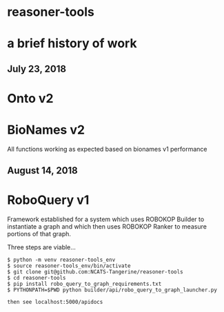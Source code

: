 # reasoner-tools
# a brief history of work

## July 23, 2018

# Onto v2

# BioNames v2
All functions working as expected based on bionames v1 performance

## August 14, 2018

# RoboQuery v1

Framework established for a system which uses ROBOKOP Builder to instantiate a graph 
and which then uses ROBOKOP Ranker to measure portions of that graph.

Three steps are viable... 

``` To test or try-out RoboQuery v1
$ python -m venv reasoner-tools_env
$ source reasoner-tools_env/bin/activate
$ git clone git@github.com:NCATS-Tangerine/reasoner-tools
$ cd reasoner-tools
$ pip install robo_query_to_graph_requirements.txt
$ PYTHONPATH=$PWD python builder/api/robo_query_to_graph_launcher.py

then see localhost:5000/apidocs
```
